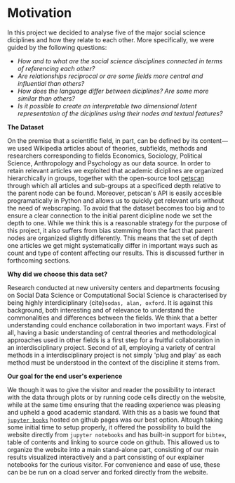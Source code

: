 Motivation 
===========

In this project we decided to analyse five of the major social science diciplines and how they relate to each other. More specifically, we were guided by the following questions:

* *How and to what are the social science disciplines connected in terms of referencing each other?*
* *Are relationships reciprocal or are some fields more central and influential than others?*
* *How does the language differ between diciplines? Are some more similar than others?*
* *Is it possible to create an interpretable two dimensional latent representation of the diciplines using their nodes and textual features?*

**The Dataset**

 On the premise that a scientific field, in part, can be defined by its content—we used Wikipedia articles about of theories, subfields, methods and researchers corresponding to fields Economics, Sociology, Political Science, Anthropology and Psychology as our data source. In order to retain relevant articles we exploited that academic diciplines are organized hierarchically in groups, together with the open-source tool [petscan](https://en.wikipedia.org/wiki/Wikipedia:PetScan) through which all articles and sub-groups at a specificed depth relative to the parent node can be found. Moreover, petscan's API is easily accesible programatically in Python and allows us to quickly get relevant urls without the need of webscraping. To avoid that the dataset becomes too big and to ensure a clear connection to the initial parent dicipline node we set the depth to one. While we think this is a reasonable strategy for the purpose of this project, it also suffers from bias stemming from the fact that parent nodes are organized slightly differently. This means that the set of depth one articles we get might systematically differ in important ways such as count and type of content affecting our results. This is discussed further in forthcoming sections.

**Why did we choose this data set?**

Research conducted at new university centers and departments focusing on Social Data Science or Computational Social Science is characterised by being highly interdiciplinary {cite}`sodas, alan, oxford`. It is against this background, both interesting and of relevance to understand the commonalities and differences between the fields. We think that a better understanding could enchance collaboration in two important ways. First of all, having a basic understanding of central theories and methodological approaches used in other fields is a first step for a fruitful collaboration in an interdisciplinary project. Second of all, employing a variety of central methods in a interdisciplinary project is not simply 'plug and play' as each method must be understood in the context of the discipline it stems from. 

**Our goal for the end user's experience**

We though it was to give the visitor and reader the possibility to interact with the data through plots or by running code cells directly on the website, while at the same time ensuring that the reading experience was pleasing and upheld a good academic standard. With this as a basis we found that [`jupyter books`](https://jupyterbook.org/) hosted on github pages was our best option. Altough taking some initial time to setup properly, it offered the possibility to build the website directly from `jupyter notebooks` and has built-in support for `bibtex`, table of contents and linking to source code on github. This allowed us to organize the website into a main stand-alone part, consisting of our main results visualized interactively and a part consisting of our explainer notebooks for the curious visitor. For convenience and ease of use, these can be be run on a cload server and forked directly from the website.


